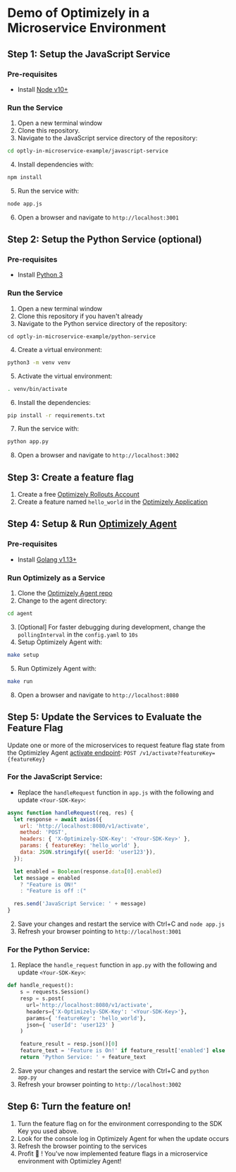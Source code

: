 # Demo of Optimizely in a Microservice Environment

## Step 1: Setup the JavaScript Service

### Pre-requisites
- Install [Node v10+](https://nodejs.org/en/download/)

### Run the Service
1. Open a new terminal window
2. Clone this repository.
3. Navigate to the JavaScript service directory of the repository:
```bash
cd optly-in-microservice-example/javascript-service
```
4. Install dependencies with:
```bash
npm install
```
5. Run the service with:
```bash
node app.js
```
6. Open a browser and navigate to `http://localhost:3001`

## Step 2: Setup the Python Service (optional)

### Pre-requisites
- Install [Python 3](https://www.python.org/downloads/)

### Run the Service
1. Open a new terminal window
2. Clone this repository if you haven't already
3. Navigate to the Python service directory of the repository:
```
cd optly-in-microservice-example/python-service
```
4. Create a virtual environment:
```bash
python3 -m venv venv
```
5. Activate the virtual environment:
```bash
. venv/bin/activate
```
6. Install the dependencies:
```bash
pip install -r requirements.txt
```
7. Run the service with:
```bash
python app.py
```
8. Open a browser and navigate to `http://localhost:3002`

## Step 3: Create a feature flag
1. Create a free [Optimizely Rollouts Account](https://www.optimizely.com/rollouts-signup/?utm_source=youtube&utm_campaign=asa-microservice-feature-flags)
2. Create a feature named `hello_world` in the [Optimizely Application](https://app.optimizely.com)

## Step 4: Setup & Run [Optimizely Agent](https://docs.developers.optimizely.com/full-stack/docs/setup-optimizely-agent)
### Pre-requisites
 - Install [Golang v1.13+](https://golang.org/dl/)

### Run Optimizely as a Service
1. Clone the [Optimizely Agent repo](https://github.com/optimizely/agent/tree/v1.2.0)
2. Change to the agent directory:
 ```bash
 cd agent
 ```
3. [Optional] For faster debugging during development, change the `pollingInterval` in the `config.yaml` to `10s`
4. Setup Optimizely Agent with:
```bash
make setup
```
5. Run Optimizely Agent with:
 ```bash
 make run
 ```
8. Open a browser and navigate to `http://localhost:8080`

## Step 5: Update the Services to Evaluate the Feature Flag
Update one or more of the microservices to request feature flag state from the Optimizley Agent [activate endpoint](https://docs.developers.optimizely.com/full-stack/docs/use-optimizely-agent#section-manage-features): `POST /v1/activate?featureKey={featureKey}`

### For the JavaScript Service:
- Replace the `handleRequest` function in `app.js` with the following and update `<Your-SDK-Key>`:

```javascript
async function handleRequest(req, res) {
  let response = await axios({
    url: 'http://localhost:8080/v1/activate',
    method: 'POST',
    headers: { 'X-Optimizely-SDK-Key': '<Your-SDK-Key>' },
    params: { featureKey: 'hello_world' },
    data: JSON.stringify({ userId: 'user123'}),
  });

  let enabled = Boolean(response.data[0].enabled)
  let message = enabled
    ? "Feature is ON!"
    : "Feature is off :("

  res.send('JavaScript Service: ' + message)
}
```
2. Save your changes and restart the service with Ctrl+C and `node app.js`
3. Refresh your browser pointing to `http://localhost:3001`

### For the Python Service:
1. Replace the `handle_request` function in `app.py` with the following and update `<Your-SDK-Key>`:
```python
def handle_request():
    s = requests.Session()
    resp = s.post(
      url='http://localhost:8080/v1/activate',
      headers={'X-Optimizely-SDK-Key': '<Your-SDK-Key>'},
      params={ 'featureKey': 'hello_world'},
      json={ 'userId': 'user123' }
    )

    feature_result = resp.json()[0]
    feature_text = 'Feature is On!' if feature_result['enabled'] else 'Feature is off :('
    return 'Python Service: ' + feature_text
```
2. Save your changes and restart the service with Ctrl+C and `python app.py`
3. Refresh your browser pointing to `http://localhost:3002`


## Step 6: Turn the feature on!
1. Turn the feature flag on for the environment corresponding to the SDK Key you used above.
2. Look for the console log in Optimizely Agent for when the update occurs
3. Refresh the browser pointing to the services
4. Profit 🎉 ! You've now implemented feature flags in a microservice environment with Optimizley Agent!
